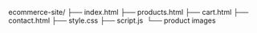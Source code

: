 ecommerce-site/
 ├── index.html 
 ├── products.html 
 ├── cart.html 
 ├── contact.html 
 ├── style.css 
 ├── script.js  
 └── product images


